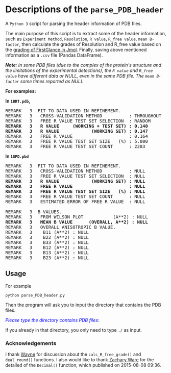 # Descriptions of the `parse_PDB_header`
A `Python 3` script for parsing the header information of PDB files.

  The main purpose of this script is to extract some of the header information, such as `Experiment Method`, `Resolution`, `R value`, `R_free value`, `mean B-factor`, then calculate the grades of Resolution and R_free value based on the [grading of FirstGlance in Jmol](http://bioinformatics.org/firstglance/fgij/notes.htm#grading). Finally, saving above mentioned information as a `.csv` file (Pandas DataFrame). 

***Note**: In some PDB files (due to the complex of the protein's structure and the limitations of the experimental detections), the `R value` and `R_free value` have different data or NULL, even in the same PDB file. The `mean B-factor` some times reported as NULL*

**For examples:**

**In `1BRT.pdb`,**
<pre>
REMARK   3  FIT TO DATA USED IN REFINEMENT.                                     
REMARK   3   CROSS-VALIDATION METHOD          : THROUGHOUT                      
REMARK   3   FREE R VALUE TEST SET SELECTION  : RANDOM                          
<b>REMARK   3   R VALUE     (WORKING + TEST SET) : 0.140    </b>                       
<b>REMARK   3   R VALUE            (WORKING SET) : 0.147    </b>                     
REMARK   3   FREE R VALUE                     : 0.164                           
REMARK   3   FREE R VALUE TEST SET SIZE   (%) : 5.000                           
REMARK   3   FREE R VALUE TEST SET COUNT      : 2283                            
</pre>

**In `1GPD.pbd`**
<pre>
REMARK   3  FIT TO DATA USED IN REFINEMENT.                                     
REMARK   3   CROSS-VALIDATION METHOD          : NULL                            
REMARK   3   FREE R VALUE TEST SET SELECTION  : NULL                            
<b>REMARK   3   R VALUE            (WORKING SET) : NULL   </b>                         
<b>REMARK   3   FREE R VALUE                     : NULL   </b>                        
<b>REMARK   3   FREE R VALUE TEST SET SIZE   (%) : NULL   </b>
REMARK   3   FREE R VALUE TEST SET COUNT      : NULL                            
REMARK   3   ESTIMATED ERROR OF FREE R VALUE  : NULL     

REMARK   3  B VALUES.                                                           
REMARK   3   FROM WILSON PLOT           (A**2) : NULL                           
<b>REMARK   3   MEAN B VALUE      (OVERALL, A**2) : NULL   </b>                      
REMARK   3   OVERALL ANISOTROPIC B VALUE.                                       
REMARK   3    B11 (A**2) : NULL                                                 
REMARK   3    B22 (A**2) : NULL                                                 
REMARK   3    B33 (A**2) : NULL                                                 
REMARK   3    B12 (A**2) : NULL                                                 
REMARK   3    B13 (A**2) : NULL                                                 
REMARK   3    B23 (A**2) : NULL                                                 
</pre>

## Usage

For example
~~~
python parse_PDB_header.py
~~~
Then the program will ask you to input the directory that contains the PDB files. 
<p><span style="color:blue"><em>Please type the directory contains PDB files:</em>   </span></p>

If you already in that directory, you only need to type `./` as input.

### Acknowledgements
I thank [Wayne](https://github.com/fomightez) for discussion about the `calc_R_free_grade()` and `deal_round()` functions. 
I also would like to thank [Zachary Ware](http://bugs.python.org/issue24827?@ok_message=msg%20299498%20created%0Aissue%2024827%20message_count%2C%20messages%20edited%20ok&@template=item) for the detailed of the `Decimal()` function, which published on 2015-08-08 09:36.
